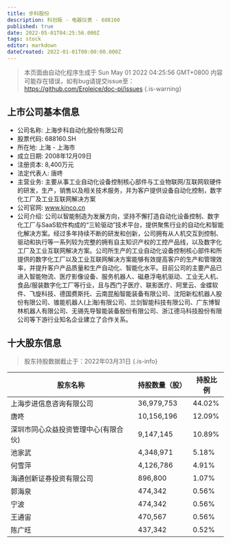 ```yaml
---
title: 步科股份
description: 科创板 - 电器仪表 - 688160
published: true
date: 2022-05-01T04:25:56.000Z
tags: stock
editor: markdown
dateCreated: 2022-01-01T00:00:00.000Z
---
```


> 本页面由自动化程序生成于 Sun May 01 2022 04:25:56 GMT+0800
> 内容可能存在错误，如有bug请提交issue至：https://github.com/Eroleice/doc-pi/issues
{.is-warning}

## 上市公司基本信息
- 公司名称: 上海步科自动化股份有限公司
- 股票代码: 688160.SH
- 所在地: 上海 - 上海市
- 成立日期: 2008年12月09日
- 注册资本: 8,400万元
- 法定代表人: 唐咚
- 主营业务: 主要从事工业自动化设备控制核心部件与工业物联网/互联网软硬件的研发，生产，销售以及相关技术服务，并为客户提供设备自动化控制，数字化工厂及工业互联网解决方案
- 公司官网: www.kinco.cn
- 公司介绍: 公司以智能制造为发展方向，坚持不懈打造自动化设备控制、数字化工厂与SaaS软件构成的“三轮驱动”技术平台，提供聚焦行业的自动化和智能化解决方案。经过多年持续不断的研发和创新，公司拥有从人机交互到控制、驱动和执行等一系列较为完整的拥有自主知识产权的工控产品线，以及数字化工厂及工业互联网解决方案。公司所生产的工业自动化设备控制核心部件和所提供的数字化工厂以及工业互联网解决方案能够有效提高客户的生产和管理效率，并提升客户产品质量和生产自动化、智能化水平。目前公司的主要产品已进入智能物流、医疗影像设备、服务机器人、磁悬浮电机驱动、工业无人机、食品/服装数字化工厂等行业，且与西门子医疗、联影医疗、阿里云、金蝶软件、飞旋科技、德国费斯托、云南昆船智能装备有限公司、沈阳新松机器人股份有限公司、锥能机器人(上海)有限公司、兰剑智能科技有限公司、广东博智林机器人有限公司、无锡先导智能装备股份有限公司、浙江德马科技股份有限公司等下游行业知名企业建立了合作关系。


## 十大股东信息
> 股东持股数据截止于：2022年03月31日
{.is-info}

| 股东名称 | 持股数量（股） | 持股比例 |
| --- | --- | --- |
| 上海步进信息咨询有限公司 | 36,979,753 | 44.02% |
| 唐咚 | 10,156,196 | 12.09% |
| 深圳市同心众益投资管理中心(有限合伙) | 9,147,145 | 10.89% |
| 池家武 | 4,348,971 | 5.18% |
| 何雪萍 | 4,126,786 | 4.91% |
| 海通创新证券投资有限公司 | 896,800 | 1.07% |
| 郭海泉 | 474,342 | 0.56% |
| 宁波 | 474,342 | 0.56% |
| 王通宙 | 470,567 | 0.56% |
| 陈广旺 | 437,342 | 0.52% |




